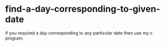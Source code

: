 # find-a-day-corresponding-to-given-date
if you required a day corresponding to any particular date then use my c program.
